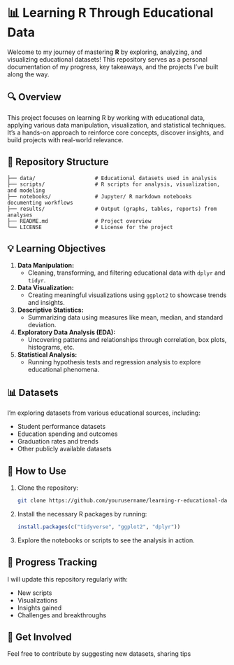 # 📊 Learning R Through Educational Data

Welcome to my journey of mastering **R** by exploring, analyzing, and visualizing educational datasets! This repository serves as a personal documentation of my progress, key takeaways, and the projects I’ve built along the way.

## 🔍 Overview

This project focuses on learning R by working with educational data, applying various data manipulation, visualization, and statistical techniques. It’s a hands-on approach to reinforce core concepts, discover insights, and build projects with real-world relevance.

## 📁 Repository Structure

```
├── data/                   # Educational datasets used in analysis
├── scripts/                # R scripts for analysis, visualization, and modeling
├── notebooks/              # Jupyter/ R markdown notebooks documenting workflows
├── results/                # Output (graphs, tables, reports) from analyses
├── README.md               # Project overview
└── LICENSE                 # License for the project
```

## 💡 Learning Objectives

1. **Data Manipulation:** 
   - Cleaning, transforming, and filtering educational data with `dplyr` and `tidyr`.
2. **Data Visualization:**
   - Creating meaningful visualizations using `ggplot2` to showcase trends and insights.
3. **Descriptive Statistics:** 
   - Summarizing data using measures like mean, median, and standard deviation.
4. **Exploratory Data Analysis (EDA):** 
   - Uncovering patterns and relationships through correlation, box plots, histograms, etc.
5. **Statistical Analysis:**
   - Running hypothesis tests and regression analysis to explore educational phenomena.
   
## 📊 Datasets

I’m exploring datasets from various educational sources, including:
- Student performance datasets
- Education spending and outcomes
- Graduation rates and trends
- Other publicly available datasets

## 📜 How to Use

1. Clone the repository:
   ```bash
   git clone https://github.com/yourusername/learning-r-educational-data.git
   ```
2. Install the necessary R packages by running:
   ```R
   install.packages(c("tidyverse", "ggplot2", "dplyr"))
   ```

3. Explore the notebooks or scripts to see the analysis in action.

## 🚀 Progress Tracking

I will update this repository regularly with:
- New scripts
- Visualizations
- Insights gained
- Challenges and breakthroughs

## 🌱 Get Involved

Feel free to contribute by suggesting new datasets, sharing tips

